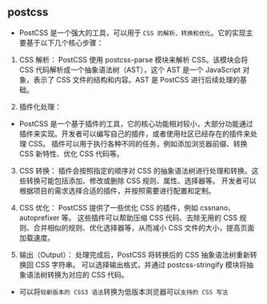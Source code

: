 ## postcss
* PostCSS 是一个强大的工具，可以用于 `CSS 的解析、转换和优化`。它的实现主要基于以下几个核心步骤：
1. CSS 解析：
PostCSS 使用 postcss-parse 模块来解析 CSS。该模块会将 CSS 代码解析成一个抽象语法树（AST），这个 AST 是一个 JavaScript 对象，表示了 CSS 文件的结构和内容。AST 是 PostCSS 进行后续处理的基础。

2. 插件化处理：
* PostCSS 是一个基于插件的工具，它的核心功能相对较小，大部分功能通过插件来实现。开发者可以编写自己的插件，或者使用社区已经存在的插件来处理 CSS。
插件可以用于执行各种不同的任务，例如添加浏览器前缀、转换 CSS 新特性、优化 CSS 代码等。

3. CSS 转换：
插件会按照指定的顺序对 CSS 的抽象语法树进行处理和转换。这些转换可能包括添加、修改或删除 CSS 规则、属性、选择器等。
开发者可以根据项目的需求选择合适的插件，并按照需要进行配置和定制。

4. CSS 优化：
PostCSS 提供了一些优化 CSS 的插件，例如 cssnano、autoprefixer 等。
这些插件可以帮助压缩 CSS 代码、去除无用的 CSS 规则、合并相似的规则、优化选择器等，从而减小 CSS 文件的大小，提高页面加载速度。

5. 输出（Output）：
处理完成后，PostCSS 将转换后的 CSS 抽象语法树重新转换回 CSS 字符串。
可以选择输出格式，并通过 postcss-stringify 模块将抽象语法树转换为对应的 CSS 代码。

* 可以将`较新版本的 CSS3 语法`转换为低版本浏览器可以`支持的 CSS 写法`





